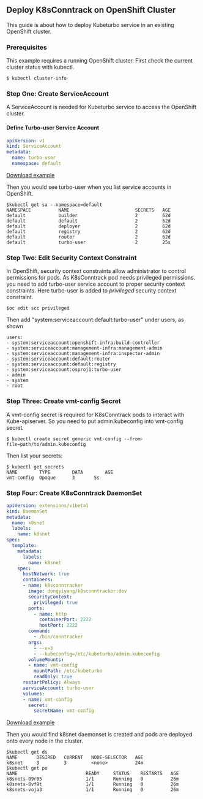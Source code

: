 ## Deploy K8sConntrack on OpenShift Cluster

This guide is about how to deploy Kubeturbo service in an existing OpenShift cluster.

### Prerequisites
This example requires a running OpenShift cluster. First check the current cluster status with kubectl.

```console
$ kubectl cluster-info
```

### Step One: Create ServiceAccount
A ServiceAccount is needed for Kubeturbo service to access the OpenShift cluster.

#### Define Turbo-user Service Account

```yaml
apiVersion: v1
kind: ServiceAccount
metadata:
  name: turbo-user
  namespace: default
```

[Download example](turbo-user-service-account.yaml?raw=true)

Then you would see turbo-user when you list service accounts in OpenShift.

```console
$kubectl get sa --namespace=default
NAMESPACE          NAME                        SECRETS   AGE
default            builder                     2         62d
default            default                     2         62d
default            deployer                    2         62d
default            registry                    2         62d
default            router                      2         62d
default            turbo-user                  2         25s
```
### Step Two: Edit Security Context Constraint
In OpenShift, security context constraints allow administrator to control permissions for pods. As K8sConntrack pod needs privileged permissions.
you need to add turbo-user service account to proper security context constraints. Here turbo-user is added to *privileged* security context constraint.

```console
$oc edit scc privileged
```

Then add "system:serviceaccount:default:turbo-user" under users, as shown

```console
users:
- system:serviceaccount:openshift-infra:build-controller
- system:serviceaccount:management-infra:management-admin
- system:serviceaccount:management-infra:inspector-admin
- system:serviceaccount:default:router
- system:serviceaccount:default:registry
- system:serviceaccount:osproj1:turbo-user
- admin
- system
- root
```

### Step Three: Create vmt-config Secret

A vmt-config secret is required for K8sConntrack pods to interact with Kube-apiserver. So you need to put admin.kubeconfig into vmt-config secret.


```console
$ kubectl create secret generic vmt-config --from-file=path/to/admin.kubeconfig
```

Then list your secrets:

```console
$ kubectl get secrets
NAME		TYPE		DATA		AGE
vmt-config	Opaque		3		5s
```

### Step Four: Create K8sConntrack DaemonSet

```yaml
apiVersion: extensions/v1beta1
kind: DaemonSet
metadata:
  name: k8snet
  labels:
    name: k8snet
spec:
  template:
    metadata:
      labels:
        name: k8snet
    spec:
      hostNetwork: true
      containers:
      - name: k8sconntracker
        image: dongyiyang/k8sconntracker:dev
        securityContext:
          privileged: true
        ports:
          - name: http
            containerPort: 2222
            hostPort: 2222
        command:
          - /bin/conntracker
        args:
          - --v=3
          - --kubeconfig=/etc/kubeturbo/admin.kubeconfig
        volumeMounts:
        - name: vmt-config
          mountPath: /etc/kubeturbo
          readOnly: true
      restartPolicy: Always
      serviceAccount: turbo-user
      volumes:
      - name: vmt-config
        secret:
          secretName: vmt-config
```

[Download example](k8sconntrack-openshift-secret-ds.yaml?raw=true)

Then you would find k8snet daemonset is created and pods are deployed onto every node in the cluster.

```console
$kubectl get ds
NAME       DESIRED   CURRENT   NODE-SELECTOR   AGE
k8snet     3         3         <none>          24m
$kubectl get po
NAME                         READY     STATUS    RESTARTS   AGE
k8snets-09r05                1/1       Running   0          26m
k8snets-8vf9t                1/1       Running   0          26m
k8snets-voja3                1/1       Running   0          26m
```